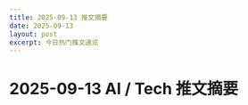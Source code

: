 ```yaml
---
title: 2025-09-13 推文摘要
date: 2025-09-13
layout: post
excerpt: 今日热门推文速览
---
```


# 2025-09-13 AI / Tech 推文摘要


